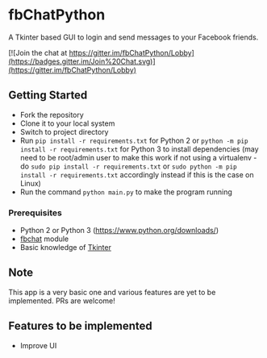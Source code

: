 # fbChatPython
A Tkinter based GUI to login and send messages to your Facebook friends.

[![Join the chat at https://gitter.im/fbChatPython/Lobby](https://badges.gitter.im/Join%20Chat.svg)](https://gitter.im/fbChatPython/Lobby)

## Getting Started
* Fork the repository
* Clone it to your local system
* Switch to project directory
* Run `pip install -r requirements.txt` for Python 2 or `python -m pip install -r requirements.txt` for Python 3 to install dependencies (may need to be root/admin user to make this work if not
  using a virtualenv - do `sudo pip install -r requirements.txt` or `sudo python -m pip install -r requirements.txt` accordingly instead if this is the case on Linux)
* Run the command `python main.py` to make the program running

### Prerequisites
* Python 2 or Python 3 (<https://www.python.org/downloads/>)
* [fbchat](https://fbchat.readthedocs.io/en/master/) module
* Basic knowledge of [Tkinter](http://effbot.org/tkinterbook/tkinter-index.htm)

## Note
This app is a very basic one and various features are yet to be implemented.
PRs are welcome!

## Features to be implemented
* Improve UI
